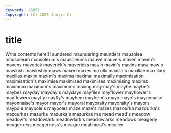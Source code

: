 ```yaml
---
Keywords: 26957
Copyright: (C) 2020 Junjie Li
---
```


# title

Write contents here!!!
aundered
maundering 
maunders 
mausolea 
mausoleum 
mausoleum's 
mausoleums 
mauve 
mauve's 
maven 
maven's
mavens 
maverick 
maverick's 
mavericks 
mavin 
mavin's 
mavins 
maw 
maw's 
mawkish
mawkishly 
maws 
maxed 
maxes 
maxilla 
maxilla's 
maxillae 
maxillary 
maxillas 
maxim
maxim's 
maxima 
maximal 
maximally 
maximisation 
maximisation's 
maximise 
maximised 
maximises 
maximising
maxims 
maximum 
maximum's 
maximums 
maxing 
may 
may's 
maybe 
maybe's 
maybes
mayday 
mayday's 
maydays 
mayflies 
mayflower 
mayflower's 
mayflowers 
mayfly 
mayfly's 
mayhem
mayhem's 
mayo 
mayo's 
mayonnaise 
mayonnaise's 
mayor 
mayor's 
mayoral 
mayoralty 
mayoralty's
mayors 
maypole 
maypole's 
maypoles 
maze 
maze's 
mazes 
mazourka 
mazourka's 
mazourkas
mazurka 
mazurka's 
mazurkas 
me 
mead 
mead's 
meadow 
meadow's 
meadowlark 
meadowlark's
meadowlarks 
meadows 
meagerly 
meagerness 
meagerness's 
meagre 
meal 
meal's 
mealier 

